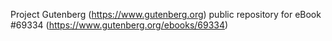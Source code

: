 Project Gutenberg (https://www.gutenberg.org) public repository for
eBook #69334 (https://www.gutenberg.org/ebooks/69334)
